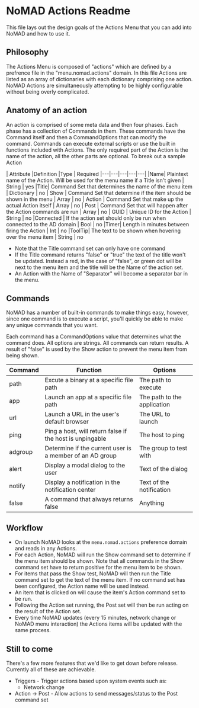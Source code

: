 #  NoMAD Actions Readme

This file lays out the design goals of the Actions Menu that you can add into NoMAD and how to use it.

## Philosophy

The Actions Menu is composed of "actions" which are defined by a prefrence file in the "menu.nomad.actions" domain. In this file Actions are listed as an array of dictionaries with each dictionary comprising one action. NoMAD Actions are simultaneously attempting to be highly configurable without being overly complicated.

## Anatomy of an action

An action is comprised of some meta data and then four phases. Each phase has a collection of Commands in them. These commands have the Command itself and then a CommandOptions that can modify the command. Commands can execute external scripts or use the built in functions included with Actions. The only required part of the Action is the name of the action, all the other parts are optional. To break out a sample Action

| Attribute  |Definition   |Type   | Required
|---|---|---|---|---|
|Name| Plaintext name of the Action. Will be used for the menu name if a Title isn't given | String | yes
|Title| Command Set that determines the name of the menu item | Dictionary | no
| Show | Command Set that determine if the item should be shown in the menu | Array | no
| Action | Command Set that make up the actual Action itself | Array | no
| Post | Command Set that will happen after the Action commands are run | Array | no
| GUID | Unique ID for the Action | String | no
|Connected | If the action set should only be run when connected to the AD domain | Bool | no
|Timer| Length in minutes between firing the Action | Int | no
|ToolTip| The text to be shown when hovering over the menu item | String | no

* Note that the Title command set can only have one command
* If the Title command returns "false" or "true" the text of the title won't be updated. Instead a red, in the case of "false", or green dot will be next to the menu item and the title will be the Name of the action set.
* An Action with the Name of "Separator" will become a separator bar in the menu.

## Commands

NoMAD has a number of built-in commands to make things easy, however, since one command is to execute a script, you'll quickly be able to make any unique commands that you want.

Each command has a CommandOptions value that determines what the command does. All options are strings. All commands can return results. A result of "false" is used by the Show action to prevent the menu item from being shown.

| Command | Function | Options
|---|---|---|
| path | Excute a binary at a specific file path | The path to execute
| app | Launch an app at a specific file path | The path to the application
| url | Launch a URL in the user's default browser | The URL to launch
| ping | Ping a host, will return false if the host is unpingable | The host to ping
| adgroup | Determine if the current user is a member of an AD group | The group to test with
| alert | Display a modal dialog to the user | Text of the dialog
|notify| Display a notification in the notification center | Text of the notification
|false| A command that always returns false | Anything

## Workflow

* On launch NoMAD looks at the `menu.nomad.actions` preference domain and reads in any Actions.
* For each Action, NoMAD will run the Show command set to determine if the menu item should be shown. Note that all commands in the Show command set have to return positive for the menu item to be shown.
* For items that pass the Show test, NoMAD will then run the Title command set to get the text of the menu item. If no command set has been configured, the Action name will be used instead.
* An item that is clicked on will cause the item's Action command set to be run.
* Following the Action set running, the Post set will then be run acting on the result of the Action set.
* Every time NoMAD updates (every 15 minutes, network change or NoMAD menu interaction) the Actions items will be updated with the same process.

## Still to come

There's a few more features that we'd like to get down before release. Currently all of these are achievable.

* Triggers - Trigger actions based upon system events such as:
	* Network change
* Action -> Post - Allow actions to send messages/status to the Post command set
